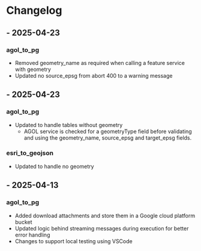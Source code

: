 # Changelog

## - 2025-04-23

### agol_to_pg
- Removed geometry_name as required when calling a feature service with geometry
- Updated no source_epsg from abort 400 to a warning message

## - 2025-04-23

### agol_to_pg
- Updated to handle tables without geometry
    - AGOL service is checked for a geometryType field before validating and using the geometry_name, source_epsg and target_epsg fields.

### esri_to_geojson
- Updated to handle no geometry

## - 2025-04-13

### agol_to_pg
- Added download attachments and store them in a Google cloud platform bucket
- Updated logic behind streaming messages during execution for better error handling
- Changes to support local testing using VSCode
